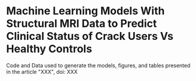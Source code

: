 # Machine Learning Models With Structural MRI Data to Predict Clinical Status of Crack Users Vs Healthy Controls
Code and Data used to generate the models, figures, and tables presented in the article "XXX", doi: XXX
